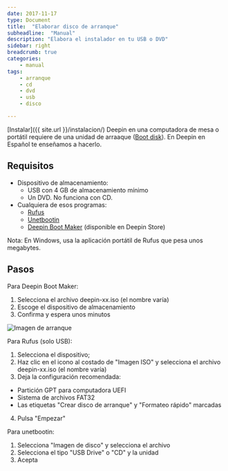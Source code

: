 ```yaml
---
date: 2017-11-17
type: Document
title:  "Elaborar disco de arranque"
subheadline:  "Manual"
description: "Elabora el instalador en tu USB o DVD"
sidebar: right
breadcrumb: true
categories:
    - manual
tags:
    - arranque
    - cd
    - dvd
    - usb
    - disco

---
```

[Instalar]({{ site.url }}/instalacion/) Deepin en una computadora de mesa o portátil requiere de una unidad de arraaque ([Boot disk](https://en.wikipedia.org/wiki/Boot_disk)).
En Deepin en Español te enseñamos a hacerlo.

## Requisitos

* Dispositivo de almacenamiento:
  - USB con 4 GB de almacenamiento mínimo
  - Un DVD. No funciona con CD.
* Cualquiera de esos programas:
  - [Rufus](https://rufus.akeo.ie/)
  - [Unetbootin](https://unetbootin.github.io/)
  - [Deepin Boot Maker](https://www.youtube.com/watch?v=OzP_l9uCKbM) (disponible en Deepin Store)

Nota: En Windows, usa la aplicación portátil de Rufus que pesa unos megabytes.

## Pasos

Para Deepin Boot Maker:
1. Selecciona el archivo deepin-xx.iso (el nombre varía)
2. Escoge el dispositivo de almacenamiento
3. Confirma y espera unos minutos

<div class="row">
    <div class="medium-12 columns t30">
    <img src="{{ site.urlimg }}arranque.png" alt=" Imagen de arranque">
    </div><!-- /.medium-4.columns -->
</div>

Para Rufus (solo USB):
1. Selecciona el dispositivo;
2. Haz clic en el icono al costado de "Imagen ISO" y selecciona el archivo deepin-xx.iso (el nombre varía)
3. Deja la configuración recomendada:
  - Partición GPT para computadora UEFI
  - Sistema de archivos FAT32
  - Las etiquetas "Crear disco de arranque" y "Formateo rápido" marcadas
4. Pulsa "Empezar"

Para unetbootin:
1. Selecciona "Imagen de disco" y selecciona el archivo
2. Selecciona el tipo "USB Drive" o "CD" y la unidad
3. Acepta

<div class="row">
    <div class="medium-12 columns t30">
    <img src="{{ site.urlimg }}unetboot.jpg" alt="">
    </div><!-- /.medium-4.columns -->
</div>





